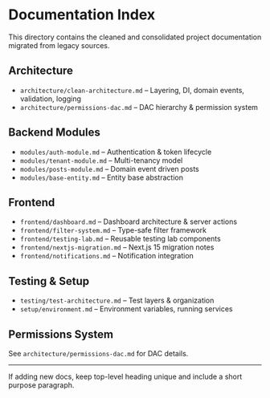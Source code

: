 # Documentation Index

This directory contains the cleaned and consolidated project documentation migrated from legacy sources.

## Architecture

- `architecture/clean-architecture.md` – Layering, DI, domain events, validation, logging
- `architecture/permissions-dac.md` – DAC hierarchy & permission system

## Backend Modules

- `modules/auth-module.md` – Authentication & token lifecycle
- `modules/tenant-module.md` – Multi-tenancy model
- `modules/posts-module.md` – Domain event driven posts
- `modules/base-entity.md` – Entity base abstraction

## Frontend

- `frontend/dashboard.md` – Dashboard architecture & server actions
- `frontend/filter-system.md` – Type-safe filter framework
- `frontend/testing-lab.md` – Reusable testing lab components
- `frontend/nextjs-migration.md` – Next.js 15 migration notes
- `frontend/notifications.md` – Notification integration

## Testing & Setup

- `testing/test-architecture.md` – Test layers & organization
- `setup/environment.md` – Environment variables, running services

## Permissions System

See `architecture/permissions-dac.md` for DAC details.

---

If adding new docs, keep top-level heading unique and include a short purpose paragraph.
